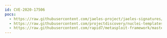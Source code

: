 ```yaml
---
id: CVE-2020-17506
pocs:
  - https://raw.githubusercontent.com/jaeles-project/jaeles-signatures/master/cves/artica-web-proxy-sqli-cve-2020-17506.yaml
  - https://raw.githubusercontent.com/projectdiscovery/nuclei-templates/master/cves/2020/CVE-2020-17506.yaml
  - https://raw.githubusercontent.com/rapid7/metasploit-framework/master/modules/exploits/linux/http/artica_proxy_auth_bypass_service_cmds_peform_command_injection.rb
---
```

